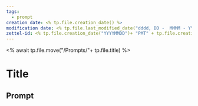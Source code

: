 ```yaml
---
tags:
  - prompt
creation date: <% tp.file.creation_date() %>
modification date: <% tp.file.last_modified_date("dddd, DD -  MMMM - YYYY - HH:mm:ss") %>
zettel-id: <% tp.file.creation_date("YYYYMMDD")+ "PMT" + tp.file.creation_date("HHmmss") %>
---
```

<% await tp.file.move("/Prompts/"+ tp.file.title) %>

# Title

## Prompt